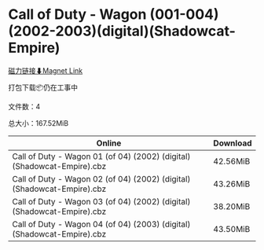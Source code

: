 # Call of Duty - Wagon (001-004)(2002-2003)(digital)(Shadowcat-Empire)

[磁力链接⬇Magnet Link](magnet:?xt=urn:btih:f8acaefba24a1679051d3a4aa7f676edad62b523&dn=Call%20of%20Duty%20-%20Wagon%20%28001-004%29%282002-2003%29%28digital%29%28Shadowcat-Empire%29)

打包下载📦仍在工事中

文件数：4

总大小：167.52MiB

Online | Download
--- | ---
Call of Duty - Wagon 01 (of 04) (2002) (digital) (Shadowcat-Empire).cbz | 42.56MiB
Call of Duty - Wagon 02 (of 04) (2002) (digital) (Shadowcat-Empire).cbz | 43.26MiB
Call of Duty - Wagon 03 (of 04) (2002) (digital) (Shadowcat-Empire).cbz | 38.20MiB
Call of Duty - Wagon 04 (of 04) (2003) (digital) (Shadowcat-Empire).cbz | 43.50MiB